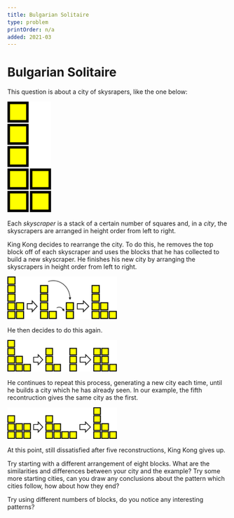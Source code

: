 ```yaml
---
title: Bulgarian Solitaire
type: problem
printOrder: n/a
added: 2021-03
---
```


# Bulgarian Solitaire

This question is about a city of skysrapers, like the one below:

<img src="../../images/bulgarian-solitaire-1.png" width=100>

Each *skyscraper* is a stack of a certain number of squares and, in a *city*, the skyscrapers are arranged in height order from left to right.

King Kong decides to rearrange the city. To do this, he removes the top block off of each skyscraper and uses the blocks that he has collected to build a new skyscraper. He finishes his new city by arranging the skyscrapers in height order from left to right.

<img src="../../images/bulgarian-solitaire-2.png" width=250>

He then decides to do this again.

<img src="../../images/bulgarian-solitaire-3.png" width=250>

He continues to repeat this process, generating a new city each time, until he builds a city which he has already seen. In our example, the fifth recontruction gives the same city as the first.

<img src="../../images/bulgarian-solitaire-4.png" width=250>

At this point, still dissatisfied after five reconstructions, King Kong gives up.

Try starting with a different arrangement of eight blocks. What are the similarities and differences between your city and the example? Try some more starting cities, can you draw any conclusions about the pattern which cities follow, how about how they end?

Try using different numbers of blocks, do you notice any interesting patterns?

